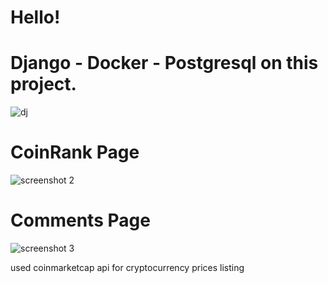 # Hello!
# Django - Docker - Postgresql on this project. 
![dj](https://user-images.githubusercontent.com/73230039/119123549-5613b880-ba38-11eb-9278-4a9aed68b628.png)

# CoinRank Page 
![screenshot 2](https://user-images.githubusercontent.com/73230039/119122675-6ecf9e80-ba37-11eb-869e-c7e08eaea1a4.jpg)

# Comments Page
![screenshot 3](https://user-images.githubusercontent.com/73230039/119122711-7abb6080-ba37-11eb-808f-b0a15a3483e6.jpg)

used coinmarketcap api for cryptocurrency prices listing